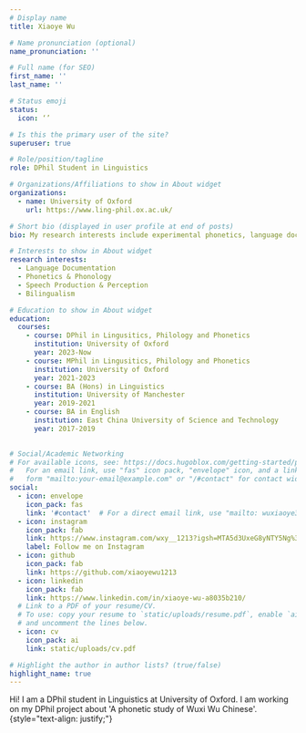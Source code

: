 ```yaml
---
# Display name
title: Xiaoye Wu

# Name pronunciation (optional)
name_pronunciation: ''

# Full name (for SEO)
first_name: ''
last_name: ''

# Status emoji
status: 
  icon: ‘’

# Is this the primary user of the site?
superuser: true

# Role/position/tagline
role: DPhil Student in Linguistics

# Organizations/Affiliations to show in About widget
organizations:
  - name: University of Oxford
    url: https://www.ling-phil.ox.ac.uk/

# Short bio (displayed in user profile at end of posts)
bio: My research interests include experimental phonetics, language documentation and speech perception.

# Interests to show in About widget
research interests:
  - Language Documentation
  - Phonetics & Phonology
  - Speech Production & Perception
  - Bilingualism

# Education to show in About widget
education:
  courses:
    - course: DPhil in Lingusitics, Philology and Phonetics
      institution: University of Oxford
      year: 2023-Now
    - course: MPhil in Lingusitics, Philology and Phonetics
      institution: University of Oxford
      year: 2021-2023
    - course: BA (Hons) in Linguistics
      institution: University of Manchester
      year: 2019-2021
    - course: BA in English
      institution: East China University of Science and Technology
      year: 2017-2019
    

# Social/Academic Networking
# For available icons, see: https://docs.hugoblox.com/getting-started/page-builder/#icons
#   For an email link, use "fas" icon pack, "envelope" icon, and a link in the
#   form "mailto:your-email@example.com" or "/#contact" for contact widget.
social:
  - icon: envelope
    icon_pack: fas
    link: '#contact'  # For a direct email link, use "mailto: wuxiaoye318@outlook.com".
  - icon: instagram
    icon_pack: fab
    link: https://www.instagram.com/wxy__1213?igsh=MTA5d3UxeG8yNTY5Ng%3D%3D&utm_source=qr
    label: Follow me on Instagram
  - icon: github
    icon_pack: fab
    link: https://github.com/xiaoyewu1213
  - icon: linkedin
    icon_pack: fab
    link: https://www.linkedin.com/in/xiaoye-wu-a8035b210/
  # Link to a PDF of your resume/CV.
  # To use: copy your resume to `static/uploads/resume.pdf`, enable `ai` icons in `params.yaml`,
  # and uncomment the lines below.
  - icon: cv
    icon_pack: ai
    link: static/uploads/cv.pdf

# Highlight the author in author lists? (true/false)
highlight_name: true
---
```


Hi! I am a DPhil student in Linguistics at University of Oxford. I am working on my DPhil project about 'A phonetic study of Wuxi Wu Chinese'.
{style="text-align: justify;"}
